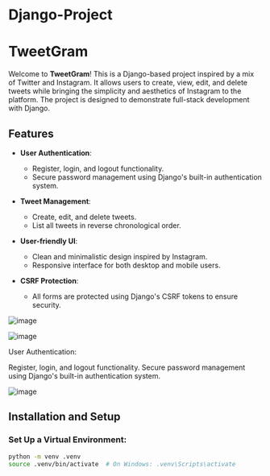 # Django-Project
# TweetGram
Welcome to **TweetGram**! This is a Django-based project inspired by a mix of Twitter and Instagram. It allows users to create, view, edit, and delete tweets while bringing the simplicity and aesthetics of Instagram to the platform. The project is designed to demonstrate full-stack development with Django.

## Features

- **User Authentication**:
  - Register, login, and logout functionality.
  - Secure password management using Django's built-in authentication system.

- **Tweet Management**:
  - Create, edit, and delete tweets.
  - List all tweets in reverse chronological order.

- **User-friendly UI**:
  - Clean and minimalistic design inspired by Instagram.
  - Responsive interface for both desktop and mobile users.

- **CSRF Protection**:
  - All forms are protected using Django's CSRF tokens to ensure security.


![image](https://github.com/user-attachments/assets/1d9f47f9-e635-45aa-b072-c133f28ce952)


![image](https://github.com/user-attachments/assets/8d31215d-0fd2-4b21-ac6a-758ae85494d4)

User Authentication:

Register, login, and logout functionality.
Secure password management using Django's built-in authentication system.

![image](https://github.com/user-attachments/assets/9799fba1-3e0c-4be2-b339-29e8b7561a91)



## Installation and Setup

### Set Up a Virtual Environment:

```bash
python -m venv .venv
source .venv/bin/activate  # On Windows: .venv\Scripts\activate
```
